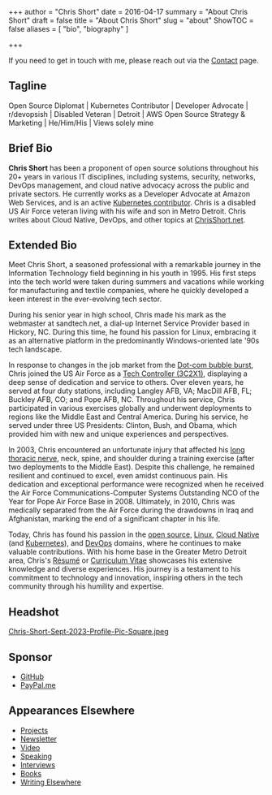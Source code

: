+++
author = "Chris Short"
date = 2016-04-17
summary = "About Chris Short"
draft = false
title = "About Chris Short"
slug = "about"
ShowTOC = false
aliases = [
    "bio",
    "biography"
]

+++

If you need to get in touch with me, please reach out via the [Contact](/contact/) page.

## Tagline

Open Source Diplomat | Kubernetes Contributor | Developer Advocate | r/devopsish | Disabled Veteran | Detroit | AWS Open Source Strategy & Marketing | He/Him/His | Views solely mine

## Brief Bio

**Chris Short** has been a proponent of open source solutions throughout his 20+ years in various IT disciplines, including systems, security, networks, DevOps management, and cloud native advocacy across the public and private sectors. He currently works as a Developer Advocate at Amazon Web Services, and is an active [Kubernetes contributor](https://www.kubernetes.dev/). Chris is a disabled US Air Force veteran living with his wife and son in  Metro Detroit. Chris writes about Cloud Native, DevOps, and other topics at [ChrisShort.net](https://chrisshort.net).

## Extended Bio

Meet Chris Short, a seasoned professional with a remarkable journey in the Information Technology field beginning in his youth in 1995. His first steps into the tech world were taken during summers and vacations while working for manufacturing and textile companies, where he quickly developed a keen interest in the ever-evolving tech sector.

During his senior year in high school, Chris made his mark as the webmaster at sandtech.net, a dial-up Internet Service Provider based in Hickory, NC. During this time, he found his passion for Linux, embracing it as an alternative platform in the predominantly Windows-oriented late '90s tech landscape.

In response to changes in the job market from the [Dot-com bubble burst](https://en.wikipedia.org/wiki/Dot-com_bubble), Chris joined the US Air Force as a [Tech Controller (3C2X1)](https://chrisshort.net/3c2x1-tech-control/), displaying a deep sense of dedication and service to others. Over eleven years, he served at four duty stations, including Langley AFB, VA; MacDill AFB, FL; Buckley AFB, CO; and Pope AFB, NC. Throughout his service, Chris participated in various exercises globally and underwent deployments to regions like the Middle East and Central America. During his service, he served under three US Presidents: Clinton, Bush, and Obama, which provided him with new and unique experiences and perspectives.

In 2003, Chris encountered an unfortunate injury that affected his [long thoracic nerve](https://chrisshort.net/long-thoracic-nerve-palsy/), neck, spine, and shoulder during a training exercise (after two deployments to the Middle East). Despite this challenge, he remained resilient and continued to excel, even amidst continuous pain. His dedication and exceptional performance were recognized when he received the Air Force Communications-Computer Systems Outstanding NCO of the Year for Pope Air Force Base in 2008. Ultimately, in 2010, Chris was medically separated from the Air Force during the drawdowns in Iraq and Afghanistan, marking the end of a significant chapter in his life.

Today, Chris has found his passion in the [open source](https://chrisshort.net/tags/open-source/), [Linux](https://chrisshort.net/tags/linux/), [Cloud Native](https://chrisshort.net/tags/cloud-native/) (and [Kubernetes](https://chrisshort.net/tags/kubernetes)), and [DevOps](https://devopsish.com/what-is-devops/) domains, where he continues to make valuable contributions. With his home base in the Greater Metro Detroit area, Chris's [Résumé](https://bit.ly/cbshort-resume?ref=about) or [Curriculum Vitae](https://chrisshort.net/curriculum-vitae/?ref=about) showcases his extensive knowledge and diverse experiences. His journey is a testament to his commitment to technology and innovation, inspiring others in the tech community through his humility and expertise.

## Headshot

[Chris-Short-Sept-2023-Profile-Pic-Square.jpeg](https://shortcdn.com/chrisshort/about/Chris-Short-Sept-2023-Profile-Pic-Square.jpeg)

## Sponsor

* [GitHub](https://github.com/sponsors/chris-short)
* [PayPal.me](https://paypal.me/devopsish)

## Appearances Elsewhere

* [Projects](/projects/)
* [Newsletter](/newsletter/)
* [Video](/video/)
* [Speaking](/speaking/)
* [Interviews](/interviews/)
* [Books](/books/)
* [Writing Elsewhere](/writing-elsewhere/)
